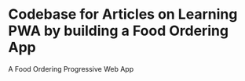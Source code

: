 # Codebase for Articles on Learning PWA by building a Food Ordering App
A Food Ordering Progressive Web App
